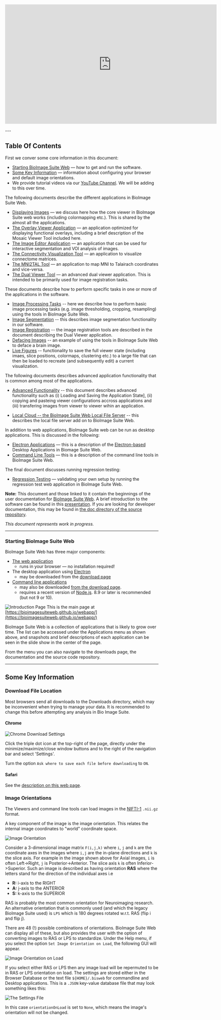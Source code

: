 
<p align="center">
<iframe width="695" height="391" src="https://www.youtube.com/embed/CnbdaQ0O52k" frameborder="0" allow="accelerometer; autoplay; encrypted-media; gyroscope; picture-in-picture" allowfullscreen></iframe>
</p>
---

## Table Of Contents

First we conver some core information in this document:

* [Starting BioImage Suite Web](#starting-bioimage-suite-web) — how to get and run the software.
* [Some Key Information](#some-key-information) — information about
  configuring your browser and default image orientations.
* We provide tutorial videos via our
  [YouTube Channel](https://www.youtube.com/channel/UCizfR_ryJ0E-2uZspjwYtwg). We
  will be adding to this over time.

The following documents describe the different applications in BioImage Suite Web.

* [Displaying Images](viewers.md) — we discuss here how the core viewer in BioImage Suite web works (including colormapping etc.). This is shared by the almost all the applications.
* [The Overlay Viewer Application](overlayviewer.md) — an application optimized for displaying functional overlays, including a brief description of the Mosaic Viewer Tool included here.
* [The Image Editor Application](imageeditor.md) — an application that can be used for interactive segmentation and VOI analysis of images.
* [The Connectivity Visualization Tool](tools/conncontrol.md) — an application to visualize connectome matrices.
* [The MNI2TAL Tool](tools/mni2tal.md) — an application to map MNI to Talairach coordinates and 
vice-versa.
* [The Dual Viewer Tool](dualviewer.md) — an advanced dual viewer application. This is intended to be primarily used for image registration tasks.

These documents describe how to perform specific tasks in one or more of the applications in the software.

* [Image Processing Tasks](tools/imageprocessing.md) -- here we describe how to perform basic image processing tasks (e.g. image thresholding, cropping, resampling) using the tools in BioImage Suite Web.
* [Image Segmentation](tools/segmentationtools.md) -- this describes image segmentation functionality in our software.
* [Image Registration](dualviewer.md) -- the image registration tools are described in the document describing the Dual Viewer application.
* [Defacing Images](tools/defacing.md) -- an example of using the tools in BioImage Suite Web to deface a brain image.
* [Live Figures](livefigures/livefigures.md) -- functionality to save the full viewer state (including imaes, slice positions, colormaps, clustering etc.) to a large file that can then be loaded to recreate (and subsequently edit) a current visualization.

The following documents describes advanced application functionality that is common among most of the applications. 

* [Advanced Functionality](tools/advanced.md) -- this document describes advanced functionality such as (i) Loading and Saving the Application State], (ii) copying and pasteing viewer configurations accross applications and (iii) transfering images from viewer to viewer wihin an application.

<!--
* [Offline Mode](tools/pwa.md)  -- this describes the ability of BioImage Suite Web to run offline as a _progressive web application_.
* [Cloud File Access](tools/cloud.md) -- BioImage Suite can read files from cloud sources directly
* [Amazon AWS](tools/AWSBuckets.md) — this describes how to access data in an Amazon S3 bucket from within BioImage Suite.

-->

* [Local Cloud -- the BioImage Suite Web Local File Server](tools/fileserver.md) -- this describes the local file server add on to BioImage Suite Web.


In addition to web applications, BioImage Suite web can be run as desktop applications. This is discussed in the following:

* [Electron Applications](ElectronApps.md) — this is a description of the [Electron-based](https://electronjs.org/) Desktop Applications in Biomage Suite Web.
* [Command Line Tools](CommandLineTools.md) — this is a description of the command line tools in BioImage Suite Web.

The final document discusses running regression testing:

* [Regression Testing](biswebtest.md) — validating your own setup by running the regression test web application in BioImage Suite Web.



__Note:__ This document and those linked to it contain the beginnings of the user documentation for [BioImage Suite Web](https://bioimagesuiteweb.github.io/webapp/). A brief introduction to the software can be found in this [presentation](https://bioimagesuiteweb.github.io/webapp/images/BioImageSuiteWeb_NIHBrainInitiativeMeeting_April2018.pdf). If you are looking for developer documentation, this may be found in [the doc directory of the source repository](https://github.com/bioimagesuiteweb/bisweb/blob/master/docs/README.md).

_This document represents work in progress._


---

### Starting BioImage Suite Web

BioImage Suite Web has three major components:

* [The web application](https://bioimagesuiteweb.github.io/webapp/) 
    * runs in your browser — no installation required!
* The desktop application using [Electron](https://electronjs.org/)
     * may be downloaded from the [download page](http://bisweb.yale.edu/binaries/binaries.html)
* [Command line applications](CommandLineTools.md) 
    * may also be downloaded [from the download page](http://bisweb.yale.edu/binaries/binaries.html). 
    * requires a recent version of [Node.js](https://nodejs.org/en/).  8.9 or later is recommended (but not 9 or 10).

![Introduction Page](images/welcome.png)
This is the main page at [https://bioimagesuiteweb.github.io/webapp/](https://bioimagesuiteweb.github.io/webapp/)

BioImage Suite Web is a collection of applications that is likely to grow over time. The list can be accessed under the Applications menu as shown above, and snapshots and brief descriptions of each application can be seen in the slide show in the center of the page.

From the menu you can also navigate to the downloads page, the documentation and the source code repository.

---

## Some Key Information

### Download File Location

Most browsers send all downloads to the Downloads directory, which may be inconvenient when trying to manage your data. It is recommended to change this before attempting any analysis in Bio Image Suite.

#### Chrome

![Chrome Download Settings](images/chromesettings.png)

Click the triple dot icon at the top-right of the page, directly under the minimize/maximize/close window buttons and to the right of the navigation bar and select 'Settings'.

Turn the option `Ask where to save each file before downloading` to `ON`.

#### Safari 
See the [description on this web page](https://apple.stackexchange.com/questions/264594/prevent-safari-10-x-from-auto-downloading-files).

### Image Orientations

The Viewers and command line tools can load images in the [NIFTI-1](https://nifti.nimh.nih.gov/) `.nii.gz` format.

 A key component of the image is the image orientation. This relates the internal image coordinates to "world" coordinate space.

![Image Orientation](images/image_orientation.png)

Consider a 3-dimensional image matrix `F(i,j,k)` where `i`, `j` and `k` are the coordinate axes in the images where `i,j` are the in-plane directions and `k` is the slice axis. For example in the image shown above for Axial images, `i` is often Left->Right, `j` is Posterior->Anterior. The slice axis `k` is often Inferior->Superior. Such an image is described as having orientation __RAS__ where the letters stand for the direction of the individual axes i.e

* __R:__ i-axis to the RIGHT
* __A:__ j-axis to the ANTERIOR
* __S:__ k-axis to the SUPERIOR

RAS is probably the most common orientation for Neuroimaging research. An alternative orientation that is commonly used (and which the legacy BioImage Suite used) is `LPS` which is 180 degrees rotated w.r.t. RAS (flip i and flip j).

There are 48 (!) possible combinations of orientations. BioImage Suite Web can display all of these, but also provides the user with the option of converting images to RAS or LPS to standardize. Under the Help menu, if you select the option `Set Image Orientation on Load`, the following GUI will appear.

![Image Orientation on Load](images/setorientationonload.png)

If you select either RAS or LPS then any image load will be repermuted to be in RAS or LPS orientation on load. The settings are stored either in the Browser Database or the text file ``${HOME}/.bisweb`` for commandline and Desktop applications. This is a ``.JSON`` key-value database file that may look something likes this:

![The Settings File](images/settings.png)

In this case ``orientationOnLoad`` is set to ``None``, which means the image's orientation will not be changed.

